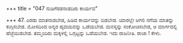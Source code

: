 +++
title = "047 ನುಡಿಗೆರಡನಾಡದಿರು ಕಾರ್ಯವ"

+++
47. ಎರಡು ಮಾತನಾಡಬೇಡ, ಹಿಡಿದ ಕಾರ್ಯವನ್ನು ಬಿಡಬೇಡ. ಯಾರಲ್ಲೇ ಆಗಲಿ ನಗೆಯ ಮಾತನ್ನು ಕುಗ್ಗಿಸಬೇಡ. ಮೋಸದಿಂದ ಅನ್ಯರ ಹೃದಯವನ್ನು ಒಡೆಯಬೇಡ. ಮನಸ್ಸನ್ನು ಸಂಕೋಚಿಸಬೇಡ, ಆ ಮಾರ್ಗದಲ್ಲಿ ಹೆಜ್ಜೆಯಿಡಬೇಡ. ತಮ್ಮಂದಿರು ಮಕ್ಕಳಲ್ಲಿ ಒಗ್ಗಟ್ಟನ್ನು ಒಡೆಯಬೇಡ. ಇದು ರಾಜನೀತಿ. ರಾಜಾ ! ಕೇಳು.